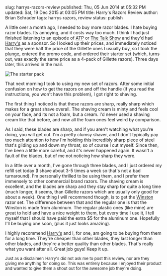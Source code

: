 slug: harrys-razors-review
published: Thu, 05 Jun 2014 at 05:32 PM
updated: Sat, 19 Dec 2015 at 03:05 PM
title: Harry's Razors Review
author: Brian Schrader
tags: harrys razors, review
status: publish

A little over a month ago, I needed to buy more razor blades. I hate buying razor blades. Its annoying, and it costs way too much. I think I had just finished listening to an episode of [ATP][atp] or [The Talk Show][df] and they'd had [Harry's][h] as a sponsor. So I looked up their prices, and immediately noticed that they were half the price of the Gillette ones I usually buy, so I took the plunge, entered the promo code, and ordered their starter set (which, turns out, was exactly the same price as a 4-pack of Gillette razors). Three days later, this arrived in the mail.

![The starter pack](http://brianschrader.com/images/blog/harrys-razors.jpg)

That next morning I took to using my new set of razors. After some initial confusion on how to get the razors on and off the handle (if you read the instructions, you won't have this problem), I got right to shaving. 

The first thing I noticed is that these razors are sharp, really sharp which makes for a great shave overall. The shaving cream is minty and feels cool on your face, and its not a foam, but a cream. I'd never used a shaving cream like that before, and now all the foam ones feel weird by comparison. 

As I said, these blades are sharp, and if you aren't watching what you're doing, you will get cut. I'm a pretty clumsy shaver, and I don't typically pay too much attention to how I'm holding this incredibly sharp piece of steel that's gliding up and down my throat, so of course I cut myself. Since then, I've been a little more careful, and it's never happened again. It wasn't a fault of the blades, but of me not noticing how sharp they were.

In a little over a month, I've gone through three blades, and I just ordered my refill set today (I shave about 3-5 times a week so that's not a bad turnaround). I'm personally thrilled to be using them, and I prefer them immensely to other commercial brand razors. The shaving cream is excellent, and the blades are sharp and they stay sharp for quite a long time (much longer, it seems, than Gillette razors which are usually only good for about a week). One thing I will recommend though, is to get the [Winston][winston] razor set. The difference between that and the regular one is that the Winston is made from aluminum. The regular plastic ones (like mine) are great to hold and have a nice weight to them, but every time I use it, I tell myself that I should have paid the extra $5 for the aluminum one. Hopefully I'll be buying one soon, (plus it just looks amazing).

I highly recommend [Harry's][h] and I, for one, am going to be buying from them for a long time. They're cheaper than other blades, they last longer than other blades, and they're a better quality than other blades. That's really what you want after all. Great job guys! Keep it up.

<span id="note" style="font-size:small;">
Just as a disclaimer: Harry's did not ask me to post this review, nor are they giving me anything for doing so. This was entirely because I enjoyed their product and wanted to give them a shout out for the awesome job they're doing.
</span>

[atp]:http://atp.fm
[df]:http://daringfireball.net
[winston]:https://www.harrys.com/products/the-winston-set
[h]:https://www.harrys.com